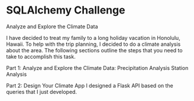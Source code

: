 # SQLAlchemy Challenge
Analyze and Explore the Climate Data

I have decided to treat my family to a long holiday vacation in Honolulu, Hawaii. To help with the trip planning, I decided to do a climate analysis about the area. The following sections outline the steps that you need to take to accomplish this task.

Part 1: Analyze and Explore the Climate Data:
Precipitation Analysis
Station Analysis

Part 2: Design Your Climate App
I designed a Flask API based on the queries that I just developed.
